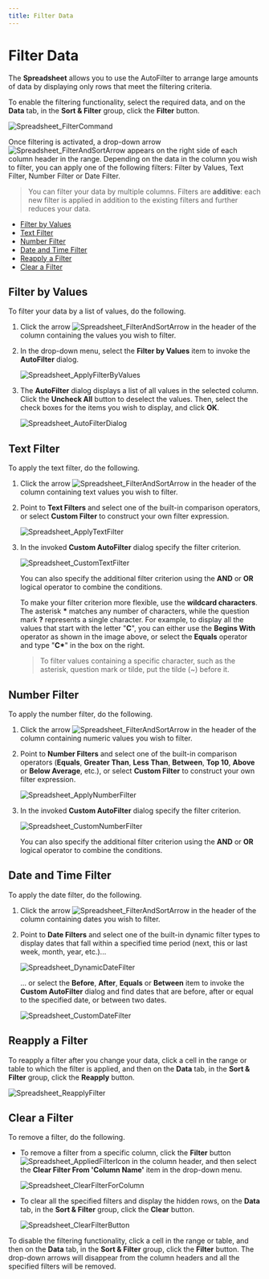 ```yaml
---
title: Filter Data
---
```

# Filter Data
The **Spreadsheet** allows you to use the AutoFilter to arrange large amounts of data by displaying only rows that meet the filtering criteria.

To enable the filtering functionality, select the required data, and on the **Data** tab, in the **Sort &#38; Filter** group, click the **Filter** button.
 
![Spreadsheet_FilterCommand](../../../images/Img25515.png)

Once filtering is activated, a drop-down arrow ![Spreadsheet_FilterAndSortArrow](../../../images/Img25500.png) appears on the right side of each column header in the range. Depending on the data in the column you wish to filter, you can apply one of the following filters: Filter by Values, Text Filter, Number Filter or Date Filter.

> You can filter your data by multiple columns. Filters are **additive**: each new filter is applied in addition to the existing filters and further reduces your data.

* [Filter by Values](#filtervalues)
* [Text Filter](#textfilter)
* [Number Filter](#numberfilter)
* [Date and Time Filter](#datefilter)
* [Reapply a Filter](#reapplyfilter)
* [Clear a Filter](#clearfilter)

## <a name="filtervalues"/>Filter by Values
To filter your data by a list of values, do the following.
1. Click the arrow ![Spreadsheet_FilterAndSortArrow](../../../images/Img25500.png) in the header of the column containing the values you wish to filter.
2. In the drop-down menu, select the **Filter by Values** item to invoke the **AutoFilter** dialog.
	
	![Spreadsheet_ApplyFilterByValues](../../../images/Img25625.png)
3. The **AutoFilter** dialog displays a list of all values in the selected column. Click the **Uncheck All** button to deselect the values. Then, select the check boxes for the items you wish to display, and click **OK**.
	
	![Spreadsheet_AutoFilterDialog](../../../images/Img25626.png)

## <a name="textfilter"/>Text Filter
To apply the text filter, do the following.
1. Click the arrow ![Spreadsheet_FilterAndSortArrow](../../../images/Img25500.png) in the header of the column containing text values you wish to filter.
2. Point to **Text Filters** and select one of the built-in comparison operators, or select **Custom Filter** to construct your own filter expression.
	
	![Spreadsheet_ApplyTextFilter](../../../images/Img25591.png)
3. In the invoked **Custom AutoFilter** dialog specify the filter criterion.
	
	![Spreadsheet_CustomTextFilter](../../../images/Img25592.png)
	
	You can also specify the additional filter criterion using the **AND** or **OR** logical operator to combine the conditions.
	
	To make your filter criterion more flexible, use the **wildcard characters**. The asterisk **&#42;** matches any number of characters, while the question mark **?** represents a single character. For example, to display all the values that start with the letter &quot;**C**&quot;, you can either use the **Begins With** operator as shown in the image above, or select the **Equals** operator and type &quot;**C&#42;**&quot; in the box on the right.
	
	> To filter values containing a specific character, such as the asterisk, question mark or tilde, put the tilde (&#126;) before it.

## <a name="numberfilter"/>Number Filter
To apply the number filter, do the following.
1. Click the arrow ![Spreadsheet_FilterAndSortArrow](../../../images/Img25500.png) in the header of the column containing numeric values you wish to filter.
2. Point to **Number Filters** and select one of the built-in comparison operators (**Equals**, **Greater Than**, **Less Than**, **Between**, **Top 10**, **Above** or **Below Average**, etc.), or select **Custom Filter** to construct your own filter expression.
	
	![Spreadsheet_ApplyNumberFilter](../../../images/Img25564.png)
3. In the invoked **Custom AutoFilter** dialog specify the filter criterion.
	
	![Spreadsheet_CustomNumberFilter](../../../images/Img25565.png)
	
	You can also specify the additional filter criterion using the **AND** or **OR** logical operator to combine the conditions.

## <a name="datefilter"/>Date and Time Filter
To apply the date filter, do the following.
1. Click the arrow ![Spreadsheet_FilterAndSortArrow](../../../images/Img25500.png) in the header of the column containing dates you wish to filter.
2. Point to **Date Filters** and select one of the built-in dynamic filter types to display dates that fall within a specified time period (next, this or last week, month, year, etc.)...
	
	![Spreadsheet_DynamicDateFilter](../../../images/Img25646.png)
	
	... or select the **Before**, **After**, **Equals** or **Between** item to invoke the **Custom AutoFilter** dialog and find dates that are before, after or equal to the specified date, or between two dates.
	
	![Spreadsheet_CustomDateFilter](../../../images/Img25635.png)

## <a name="reapplyfilter"/>Reapply a Filter
To reapply a filter after you change your data, click a cell in the range or table to which the filter is applied, and then on the **Data** tab, in the **Sort &#38; Filter** group, click the **Reapply** button.

![Spreadsheet_ReapplyFilter](../../../images/Img25637.png)

## <a name="clearfilter"/>Clear a Filter
To remove a filter, do the following.
* To remove a filter from a specific column, click the **Filter** button ![Spreadsheet_AppliedFilterIcon](../../../images/Img25636.png) in the column header, and then select the **Clear Filter From &#39;Column Name&#39;** item in the drop-down menu.
	
	![Spreadsheet_ClearFilterForColumn](../../../images/Img25633.png)
* To clear all the specified filters and display the hidden rows, on the **Data** tab, in the **Sort &#38; Filter** group, click the **Clear** button.
	
	![Spreadsheet_ClearFilterButton](../../../images/Img25634.png)

To disable the filtering functionality, click a cell in the range or table, and then on the **Data** tab, in the **Sort &#38; Filter** group, click the **Filter** button. The drop-down arrows will disappear from the column headers and all the specified filters will be removed.